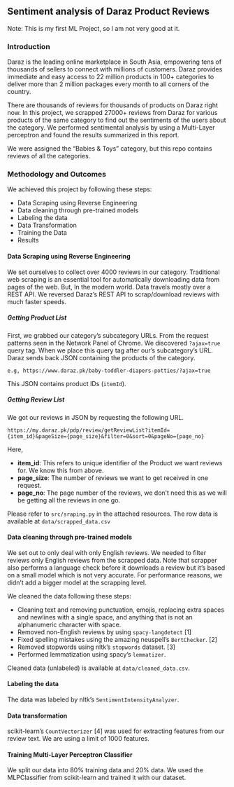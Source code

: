 ## Sentiment analysis of Daraz Product Reviews
Note: This is my first ML Project, so I am not very good at it.
### Introduction
Daraz is the leading online marketplace in South Asia, empowering tens of thousands of sellers to connect with millions of customers. Daraz provides immediate and easy access to 22 million products in 100+ categories to deliver more than 2 million packages every month to all corners of the country.

There are thousands of reviews for thousands of products on Daraz right now. In this project, we scrapped 27000+ reviews from Daraz for various products of the same category to find out the sentiments of the users about the category. We performed sentimental analysis by using a Multi-Layer perceptron and found the results summarized in this report. 

We were assigned the “Babies & Toys” category, but this repo contains reviews of all the categories.

### Methodology and Outcomes
We achieved this project by following these steps:
- Data Scraping using Reverse Engineering
- Data cleaning through pre-trained models
- Labeling the data
- Data Transformation
- Training the Data
- Results

#### Data Scraping using Reverse Engineering 
We set ourselves to collect over 4000 reviews in our category. Traditional web scraping is an essential tool for automatically downloading data from pages of the web. But, In the modern world. Data travels mostly over a REST API. We reversed Daraz’s REST API to scrap/download reviews with much faster speeds. 

##### Getting Product List
First, we grabbed our category’s subcategory URLs. From the request patterns seen in the Network Panel of Chrome. We discovered `?ajax=true` query tag. When we place this query tag after our’s subcategory’s URL. Daraz sends back JSON containing the products of the category. 
```
e.g, https://www.daraz.pk/baby-toddler-diapers-potties/?ajax=true
```
This JSON contains product IDs (`itemId`).

##### Getting Review List

We got our reviews in JSON by requesting the following URL.

```
https://my.daraz.pk/pdp/review/getReviewList?itemId={item_id}&pageSize={page_size}&filter=0&sort=0&pageNo={page_no}
```

Here,  
- **item_id**: This refers to unique identifier of the Product we want reviews for. We know this from above.
- **page_size**: The number of reviews we want to get received in one request. 
- **page_no**: The page number of the reviews, we don’t need this as we will be getting all the reviews in one go.

Please refer to `src/sraping.py` in the attached resources. The row data is available at `data/scrapped_data.csv`

#### Data cleaning through pre-trained models
We set out to only deal with only English reviews. We needed to filter reviews only English reviews from the scrapped data. Note that scrapper also performs a language check before it downloads a review but it’s based on a small model which is not very accurate. For performance reasons, we didn’t add a bigger model at the scrapping level.

We cleaned the data following these steps:
- Cleaning text and removing punctuation, emojis, replacing extra spaces and newlines with a single space, and anything that is not an alphanumeric character with space.
- Removed non-English reviews by using `spacy-langdetect` [1]
- Fixed spelling mistakes using the amazing neuspell’s `BertChecker`. [2]
- Removed stopwords using nltk’s `stopwords` dataset. [3]
- Performed lemmatization using spacy’s `lemmatizer`. 

Cleaned data (unlabeled) is available at `data/cleaned_data.csv`.
#### Labeling the data
The data was labeled by nltk’s `SentimentIntensityAnalyzer`.
#### Data transformation 
scikit-learn’s `CountVectorizer` [4] was used for extracting features from our review text. We are using a limit of 1000 features.
#### Training Multi-Layer Perceptron Classifier
We split our data into 80% training data and 20% data. We used the MLPClassifier from scikit-learn and trained it with our dataset. 

